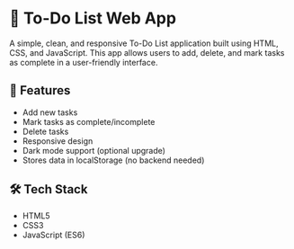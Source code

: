 
# 📝 To-Do List Web App

A simple, clean, and responsive To-Do List application built using HTML, CSS, and JavaScript. This app allows users to add, delete, and mark tasks as complete in a user-friendly interface.

## 🚀 Features

- Add new tasks
- Mark tasks as complete/incomplete
- Delete tasks
- Responsive design
- Dark mode support (optional upgrade)
- Stores data in localStorage (no backend needed)


## 🛠️ Tech Stack

- HTML5
- CSS3
- JavaScript (ES6)
